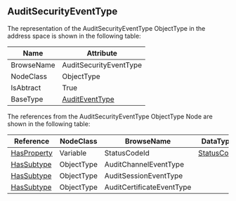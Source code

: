 <!-- objecttype -->
## AuditSecurityEventType
The representation of the AuditSecurityEventType ObjectType in the address space is shown in the following table:  

|Name|Attribute|
|---|---|
|BrowseName|AuditSecurityEventType|
|NodeClass|ObjectType|
|IsAbtract|True|
|BaseType|[AuditEventType](../../../Part5/ObjectTypes/AuditEventType/readme.md)|

The references from the AuditSecurityEventType ObjectType Node are shown in the following table:  

|Reference|NodeClass|BrowseName|DataType|TypeDefinition|ModellingRule|
|---|---|---|---|---|---|
|[HasProperty](../../../Part3/ReferenceTypes/HasProperty/readme.md)|Variable|StatusCodeId|[StatusCode](../../../Part4/DataTypes/StatusCode/readme.md)|[PropertyType](../../Part5/VariableTypes/PropertyType/readme.md)|[Optional](../../Objects/Optional/readme.md)|
|[HasSubtype](../../../Part3/ReferenceTypes/HasSubtype/readme.md)|ObjectType|AuditChannelEventType||||
|[HasSubtype](../../../Part3/ReferenceTypes/HasSubtype/readme.md)|ObjectType|AuditSessionEventType||||
|[HasSubtype](../../../Part3/ReferenceTypes/HasSubtype/readme.md)|ObjectType|AuditCertificateEventType||||

